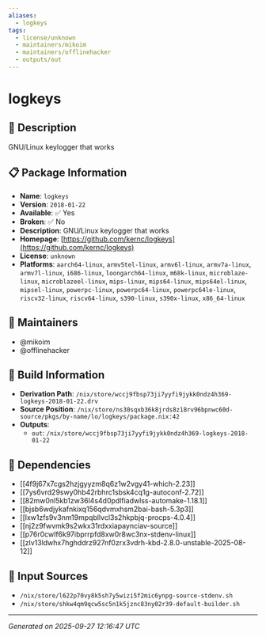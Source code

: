 ```yaml
---
aliases:
  - logkeys
tags:
  - license/unknown
  - maintainers/mikoim
  - maintainers/offlinehacker
  - outputs/out
---
```


# logkeys

## 📝 Description

GNU/Linux keylogger that works

## 📋 Package Information

- **Name**: `logkeys`
- **Version**: `2018-01-22`
- **Available**: ✅ Yes
- **Broken**: ✅ No
- **Description**: GNU/Linux keylogger that works
- **Homepage**: [https://github.com/kernc/logkeys](https://github.com/kernc/logkeys)
- **License**: `unknown`
- **Platforms**: `aarch64-linux`, `armv5tel-linux`, `armv6l-linux`, `armv7a-linux`, `armv7l-linux`, `i686-linux`, `loongarch64-linux`, `m68k-linux`, `microblaze-linux`, `microblazeel-linux`, `mips-linux`, `mips64-linux`, `mips64el-linux`, `mipsel-linux`, `powerpc-linux`, `powerpc64-linux`, `powerpc64le-linux`, `riscv32-linux`, `riscv64-linux`, `s390-linux`, `s390x-linux`, `x86_64-linux`
## 👥 Maintainers

- @mikoim
- @offlinehacker


## 🔧 Build Information

- **Derivation Path**: `/nix/store/wccj9fbsp73ji7yyfi9jykk0ndz4h369-logkeys-2018-01-22.drv`
- **Source Position**: `/nix/store/ns30sqxb36k8jrds8z18rv96bpnwc60d-source/pkgs/by-name/lo/logkeys/package.nix:42`
- **Outputs**:
  - `out`:  `/nix/store/wccj9fbsp73ji7yyfi9jykk0ndz4h369-logkeys-2018-01-22`

## 🔗 Dependencies

- [[4f9j67x7cgs2hzjgyyzm8q6z1w2vgy41-which-2.23]]
- [[7ys6vrd29swy0hb42rbhrc1sbsk4cq1g-autoconf-2.72]]
- [[82mw0nl5kb1zw36l4s4d0pdlfiadwlss-automake-1.18.1]]
- [[bjsb6wdjykafnkixq156qdvmxhsm2bai-bash-5.3p3]]
- [[lxw1zfs9v3nm19mpqbllvcl3s2hkpbjq-procps-4.0.4]]
- [[nj2z9fwvmk9s2wkx31rdxxiapaynciav-source]]
- [[p76r0cwlf6k97ibprrpfd8xw0r8wc3nx-stdenv-linux]]
- [[zlv13ldwhx7hghddrz927nf0zrx3vdrh-kbd-2.8.0-unstable-2025-08-12]]

## 📁 Input Sources

- `/nix/store/l622p70vy8k5sh7y5wizi5f2mic6ynpg-source-stdenv.sh`
- `/nix/store/shkw4qm9qcw5sc5n1k5jznc83ny02r39-default-builder.sh`

---
*Generated on 2025-09-27 12:16:47 UTC*
